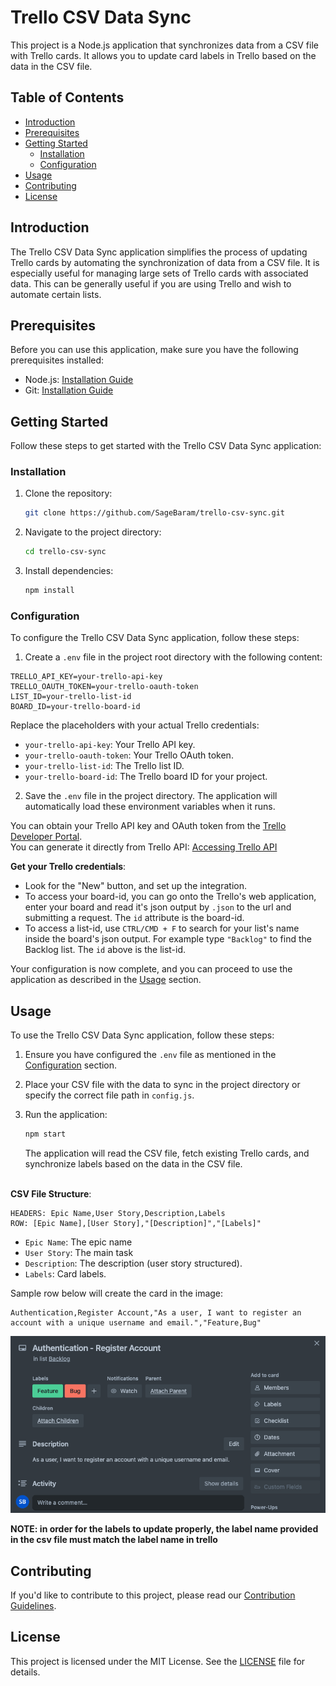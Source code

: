 # Trello CSV Data Sync

This project is a Node.js application that synchronizes data from a CSV file with Trello cards. It allows you to update card labels in Trello based on the data in the CSV file.

## Table of Contents

- [Introduction](#introduction)
- [Prerequisites](#prerequisites)
- [Getting Started](#getting-started)
  - [Installation](#installation)
  - [Configuration](#configuration)
- [Usage](#usage)
- [Contributing](#contributing)
- [License](#license)

## Introduction

The Trello CSV Data Sync application simplifies the process of updating Trello cards by automating the synchronization of data from a CSV file. It is especially useful for managing large sets of Trello cards with associated data. This can be generally useful if you are using Trello and wish to automate certain lists.

## Prerequisites

Before you can use this application, make sure you have the following prerequisites installed:

- Node.js: [Installation Guide](https://nodejs.org/)
- Git: [Installation Guide](https://git-scm.com/)

## Getting Started

Follow these steps to get started with the Trello CSV Data Sync application:

### Installation

1. Clone the repository:

   ```bash
   git clone https://github.com/SageBaram/trello-csv-sync.git
   ```

2. Navigate to the project directory:

   ```bash
   cd trello-csv-sync
   ```

3. Install dependencies:

   ```bash
   npm install
   ```

### Configuration

To configure the Trello CSV Data Sync application, follow these steps:

1. Create a `.env` file in the project root directory with the following content:

```
TRELLO_API_KEY=your-trello-api-key
TRELLO_OAUTH_TOKEN=your-trello-oauth-token
LIST_ID=your-trello-list-id
BOARD_ID=your-trello-board-id
```

Replace the placeholders with your actual Trello credentials:

- `your-trello-api-key`: Your Trello API key.
- `your-trello-oauth-token`: Your Trello OAuth token.
- `your-trello-list-id`: The Trello list ID.
- `your-trello-board-id`: The Trello board ID for your project.

2. Save the `.env` file in the project directory. The application will automatically load these environment variables when it runs.

You can obtain your Trello API key and OAuth token from the [Trello Developer Portal](https://developer.atlassian.com/cloud/trello/guides/rest-api/api-introduction/).<br>
You can generate it directly from Trello API: [Accessing Trello API](https://trello.com/power-ups/admin)

<strong>Get your Trello credentials</strong>: 

- Look for the "New" button, and set up the integration.
- To access your board-id, you can go onto the Trello's web application, enter your board and read it's json output by `.json` to the url and submitting a request. The `id` attribute is the board-id.
- To access a list-id, use `CTRL/CMD + F` to search for your list's name inside the board's json output. For example type `"Backlog"` to find the Backlog list. The `id` above is the list-id.


Your configuration is now complete, and you can proceed to use the application as described in the [Usage](#usage) section.

## Usage

To use the Trello CSV Data Sync application, follow these steps:

1. Ensure you have configured the `.env` file as mentioned in the [Configuration](#configuration) section.

2. Place your CSV file with the data to sync in the project directory or specify the correct file path in `config.js`.

3. Run the application:

   ```bash
   npm start
   ```

   The application will read the CSV file, fetch existing Trello cards, and synchronize labels based on the data in the CSV file.

<br>
<strong>CSV File Structure</strong>:

```
HEADERS: Epic Name,User Story,Description,Labels
ROW: [Epic Name],[User Story],"[Description]","[Labels]"
```

- `Epic Name`: The epic name
- `User Story`: The main task
- `Description`: The description (user story structured).
- `Labels`: Card labels.

Sample row below will create the card in the image:

```
Authentication,Register Account,"As a user, I want to register an account with a unique username and email.","Feature,Bug"
```

![Example Image](./assets/card-example.png)

**NOTE: in order for the labels to update properly, the label name provided in the csv file must match the label name in trello**

## Contributing

If you'd like to contribute to this project, please read our [Contribution Guidelines](CONTRIBUTION.md).

## License

This project is licensed under the MIT License. See the [LICENSE](LICENSE) file for details.

